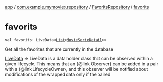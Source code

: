 [app](../../index.md) / [com.example.mymovies.repository](../index.md) / [FavoritsRepository](index.md) / [favorits](./favorits.md)

# favorits

`val favorits: LiveData<`[`List`](https://kotlinlang.org/api/latest/jvm/stdlib/kotlin.collections/-list/index.html)`<`[`MovieSerieDetail`](../../com.example.mymovies.models/-movie-serie-detail/index.md)`>>`

Get all the favorites that are currently in the database

[LiveData](#) =&gt; LiveData is a data holder class that can be observed within a given lifecycle.
This means that an {@link Observer} can be added in a pair with a {@link LifecycleOwner}, and
this observer will be notified about modifications of the wrapped data only if the paired

